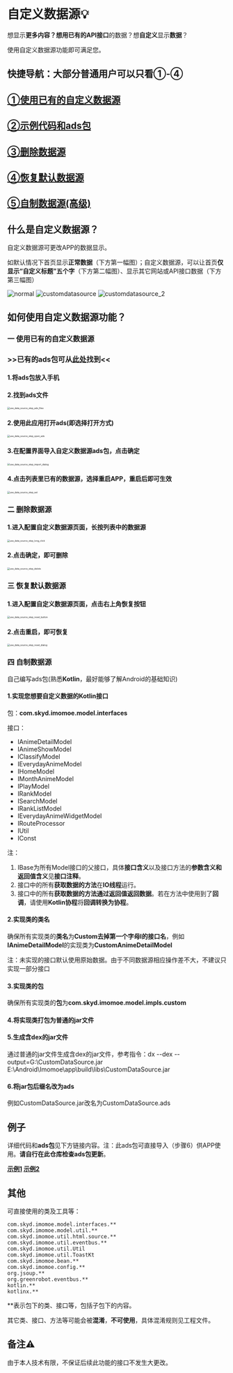# 自定义数据源💡

想显示**更多内容？**想用已有的**API接口**的数据？想**自定义**显示**数据**？

使用自定义数据源功能即可满足您。

## **快捷导航：大部分普通用户可以只看①-④**

## [①使用已有的自定义数据源](#一-使用已有的自定义数据源)

## [②示例代码和ads包](#例子)

## [③删除数据源](#二-删除数据源)

## [④恢复默认数据源](#三-恢复默认数据源)

## [⑤自制数据源(高级)](#四-自制数据源)

## 什么是自定义数据源？

自定义数据源可更改APP的数据显示。

如默认情况下首页显示**正常数据**（下方第一幅图）；自定义数据源，可以让首页**仅显示“自定义标题”五个字**（下方第二幅图）、显示其它网站或API接口数据（下方第三幅图）

![normal](image/normal.jpg) ![customdatasource](image/customdatasource.jpg) ![customdatasource_2](image/customdatasource_2.jpg)

## 如何使用自定义数据源功能？

### 一 使用已有的自定义数据源

### **>>已有的ads包可从[此处](#例子)找到<<**

#### 1.将ads包放入手机

#### 2.找到ads文件

<img src="E:\Android\Imomoe\doc\customdatasource\image\use_data_source_step_ads_files.jpg" alt="use_data_source_step_ads_files" style="zoom:37%;" />

#### 2.使用此应用打开ads(即选择打开方式)

<img src="E:\Android\Imomoe\doc\customdatasource\image\use_data_source_step_open_ads.jpg" alt="use_data_source_step_open_ads" style="zoom: 37%;" />

#### 3.在配置界面导入自定义数据源ads包，点击确定

<img src="E:\Android\Imomoe\doc\customdatasource\image\use_data_source_step_import_dialog.jpg" alt="use_data_source_step_import_dialog" style="zoom:37%;" />

#### 4.点击列表里已有的数据源，选择重启APP，重启后即可生效

<img src="E:\Android\Imomoe\doc\customdatasource\image\use_data_source_step_set.jpg" alt="use_data_source_step_set" style="zoom:37%;" />

### 二 删除数据源

#### 1.进入配置自定义数据源页面，长按列表中的数据源

<img src="E:\Android\Imomoe\doc\customdatasource\image\use_data_source_step_long_click.jpg" alt="use_data_source_step_long_click" style="zoom:37%;" />

#### 2.点击确定，即可删除

<img src="E:\Android\Imomoe\doc\customdatasource\image\use_data_source_step_delete.jpg" alt="use_data_source_step_delete" style="zoom:37%;" />

### 三 恢复默认数据源

#### 1.进入配置自定义数据源页面，点击右上角恢复按钮

<img src="E:\Android\Imomoe\doc\customdatasource\image\use_data_source_step_reset_button.jpg" alt="use_data_source_step_reset_button" style="zoom:37%;" />

#### 2.点击重启，即可恢复

<img src="E:\Android\Imomoe\doc\customdatasource\image\use_data_source_step_reset_dialog.jpg" alt="use_data_source_step_reset_dialog" style="zoom:37%;" />

### 四 自制数据源

自己编写ads包(熟悉**Kotlin**，最好能够了解Android的基础知识)

#### 1.实现您想要自定义数据的Kotlin接口

包：**com.skyd.imomoe.model.interfaces**

接口：

- IAnimeDetailModel
- IAnimeShowModel
- IClassifyModel
- IEverydayAnimeModel
- IHomeModel
- IMonthAnimeModel
- IPlayModel
- IRankModel
- ISearchModel
- IRankListModel
- IEverydayAnimeWidgetModel
- IRouteProcessor
- IUtil
- IConst

注：

1. IBase为所有Model接口的父接口，具体**接口含义**以及接口方法的**参数含义和返回值含义**见**接口注释**。
2. 接口中的所有**获取数据的方法**在**IO线程**运行。
3. 接口中的所有**获取数据的方法通过返回值返回数据**。若在方法中使用到了**回调**，请使用**Kotlin协程**将**回调转换为协程**。

#### 2.实现类的类名

确保所有实现类的**类名**为**Custom去掉第一个字母I的接口名**，例如**IAnimeDetailModel**的实现类为**CustomAnimeDetailModel**

注：未实现的接口默认使用原始数据。由于不同数据源相应操作差不大，不建议只实现一部分接口

#### 3.实现类的包

确保所有实现类的**包**为**com.skyd.imomoe.model.impls.custom**

#### 4.将实现类打包为普通的jar文件

#### 5.生成含dex的jar文件

通过普通的jar文件生成含dex的jar文件，参考指令：dx --dex --output=G:\CustomDataSource.jar E:\Android\Imomoe\app\build\libs\CustomDataSource.jar

#### 6.将jar包后缀名改为ads

例如CustomDataSource.jar改名为CustomDataSource.ads

## 例子

详细代码和**ads包**见下方链接内容。注：此ads包可直接导入（步骤6）供APP使用。**请自行在此仓库检查ads包更新**。

**[示例1](sample1/custom)  [示例2](sample1/custom)**

## 其他

可直接使用的类及工具等：

```
com.skyd.imomoe.model.interfaces.**
com.skyd.imomoe.model.util.**
com.skyd.imomoe.util.html.source.**
com.skyd.imomoe.util.eventbus.**
com.skyd.imomoe.util.Util
com.skyd.imomoe.util.ToastKt
com.skyd.imomoe.bean.**
com.skyd.imomoe.config.**
org.jsoup.**
org.greenrobot.eventbus.**
kotlin.**
kotlinx.**
```

**表示包下的类、接口等，包括子包下的内容。

其它类、接口、方法等可能会被**混淆**，**不可使用**，具体混淆规则见工程文件。

## 备注⚠

由于本人技术有限，不保证后续此功能的接口不发生大更改。